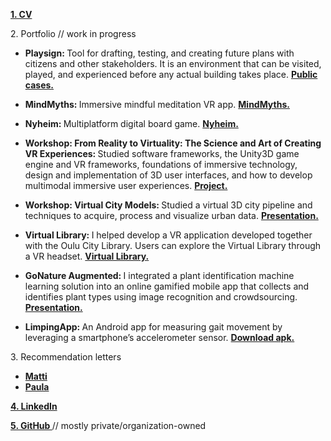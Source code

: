 <p>
  <a href="/CV%202019%20Ciprian%20Florea.pdf" target="_blank">
    <b>
      1. CV
    </b>
  </a>
</p>


<p>
  2. Portfolio // work in progress
</p>
<ul>
  
  <li>
    <b>
      Playsign: 
    </b>
      Tool for drafting, testing, and creating future plans with citizens and other stakeholders. It is an environment that can be visited, played, and experienced before any actual building takes place. 
    <a href="http://www.playsign.net/cases/" target="_blank">
      <b>
        Public cases. 
      </b>
    </a>
  <p></p></li>
  
  <li>
    <b>
      MindMyths: 
    </b>
      Immersive mindful meditation VR app. 
    <a href="http://mindmyths.eu/" target="_blank">
      <b>
        MindMyths. 
      </b>
    </a>
  <p></p></li>
  
  <li>
    <b>
      Nyheim: 
    </b>
      Multiplatform digital board game. 
    <a href="https://www.happyhobgoblin.com/nyheim-1" target="_blank">
      <b>
        Nyheim. 
      </b>
    </a>
  <p></p></li>
  
  <li>
    <b>
      Workshop: From Reality to Virtuality: The Science and Art of Creating VR Experiences: 
    </b>
      Studied software frameworks, the Unity3D game engine and VR frameworks, foundations of immersive technology, design and implementation of 3D user interfaces, and how to develop multimodal immersive user experiences. 
    <a href="https://github.com/Denhonator/UBISS" target="_blank">
      <b>
        Project. 
      </b>
    </a>
  <p></p></li>
  
  <li>
    <b>
      Workshop: Virtual City Models: 
    </b>
      Studied a virtual 3D city pipeline and techniques to acquire, process and visualize urban data. 
    <a href="UBISS2017_WorkshopB_FinalPresentation.pdf" target="_blank">
      <b>
        Presentation. 
      </b>
    </a>
  <p></p></li>
  
  <li>
    <b>
      Virtual Library: 
    </b>
    I helped develop a VR application developed together with the Oulu City Library. Users can explore the Virtual Library through a VR headset. 
    <a href="https://www.ouka.fi/oulu/library/virtual-library" target="_blank">
      <b>
        Virtual Library. 
      </b>
    </a>
  <p></p></li>
  
  <li>
    <b>
      GoNature Augmented: 
    </b>
    I integrated a plant identification machine learning solution into an online gamified mobile app that collects and identifies plant types using image recognition and crowdsourcing. 
    <a href="Final presentation.pdf" target="_blank">
      <b>
        Presentation.
      </b>
    </a>
  <p></p></li>
  
  <li>
    <b>
      LimpingApp: 
    </b>
    An Android app for measuring gait movement by leveraging a smartphone’s accelerometer sensor. 
    <a href="Zeta ucf.apk">
      <b>
        Download apk.
      </b>
    </a>
  <p></p></li>
  
</ul>


<p>
  3. Recommendation letters
</p>
<ul>
  <li>
    <a href="/Matti.pdf" target="_blank">
      <b>
        Matti
      </b>
    </a>
  </li>
  <li>
    <a href="/Paula.pdf" target="_blank">
      <b>
        Paula
      </b>
    </a>
  </li>
</ul>


<p>
  <a href="https://www.linkedin.com/in/cflorea-r/" target="_blank">
    <b>
      4. LinkedIn
    </b>
  </a>
</p>


<p>
  <a href="https://github.com/cflorea-r" target="_blank">
    <b>
      5. GitHub
    </b>
  </a>
  // mostly private/organization-owned
</p>
